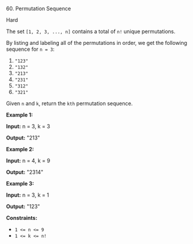 60\. Permutation Sequence

Hard

The set `[1, 2, 3, ..., n]` contains a total of `n!` unique permutations.

By listing and labeling all of the permutations in order, we get the following sequence for `n = 3`:

1.  `"123"`
2.  `"132"`
3.  `"213"`
4.  `"231"`
5.  `"312"`
6.  `"321"`

Given `n` and `k`, return the `kth` permutation sequence.

**Example 1:**

**Input:** n = 3, k = 3

**Output:** "213" 

**Example 2:**

**Input:** n = 4, k = 9

**Output:** "2314" 

**Example 3:**

**Input:** n = 3, k = 1

**Output:** "123" 

**Constraints:**

*   `1 <= n <= 9`
*   `1 <= k <= n!`